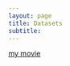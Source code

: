 ```yaml
---
layout: page
title: Datasets
subtitle: 
---
```


[my movie](https://en.wikipedia.org/wiki/The_Princess_Bride_%28film%29) 
